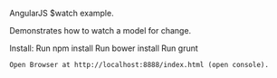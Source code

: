 AngularJS $watch example. 

Demonstrates how to watch a model for change. 

Install: 
	Run npm install
	Run bower install
	Run grunt

	Open Browser at http://localhost:8888/index.html (open console). 





